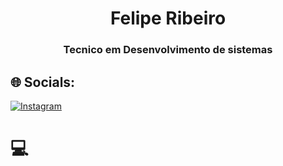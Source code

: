 <h1 align="center">Felipe Ribeiro</h1>
<h3 align="center">Tecnico em Desenvolvimento de sistemas</h3>

## 🌐 Socials:

[![Instagram](https://img.shields.io/badge/Instagram-%23E4405F.svg?logo=Instagram&logoColor=white)](https://instagram.com/semtempo.brother)

# 💻
